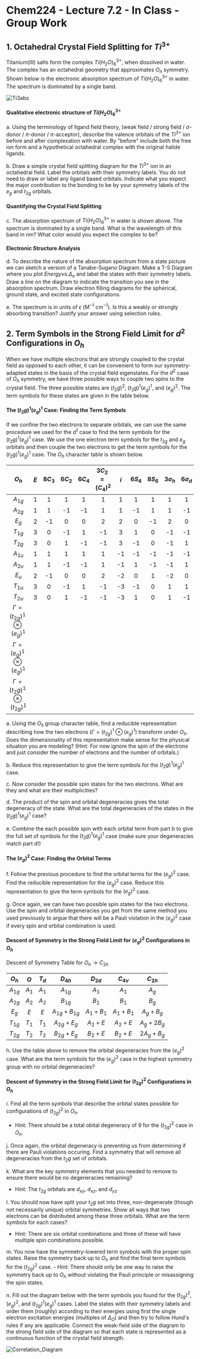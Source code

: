 # Chem224 - Lecture 7.2 - In Class - Group Work

## 1. Octahedral Crystal Field Splitting for $Ti^{3+}$

Titanium(III) salts form the complex $Ti(H_2O)_6^{3+}$, when dissolved in water. The complex has an octahedral geometry that approximates $O_h$ symmetry. Shown below is the electronic absorption spectrum of $Ti(H_2O)_6^{3+}$ in water. The spectrum is dominated by a single band.

![Ti3abs](/assets/Ti3abs.png)

#### Qualitative electronic structure of $Ti(H_2O)_6^{3+}$

a. Using the terminology of ligand field theory, (weak field / strong field / $\sigma$-donor / $\pi$-donor / $\pi$-acceptor), describe the valence orbitals of the $Ti^{3+}$ ion before and after complexation with water. By "before" include both the free ion form and a hypothetical octahedral complex with the original halide ligands.

b. Draw a simple crystal field splitting diagram for the $Ti^{3+}$ ion in an octahedral field. Label the orbitals with their symmetry labels. You do not need to draw or label any ligand based orbitals. Indicate what you expect the major contribution to the bonding to be by your symmetry labels of the $e_g$ and $t_{2g}$ orbitals.

#### Quantifying the Crystal Field Splitting

c. The absorption spectrum of $Ti(H_2O)_6^{3+}$ in water is shown above. The spectrum is dominated by a single band. What is the wavelength of this band in nm? What color would you expect the complex to be?

#### Electronic Structure Analysis

d. To describe the nature of the absorption spectrum from a state picture we can sketch a version of a Tanabe-Sugano Diagram. Make a T-S Diagram where you plot $Energy vs. \Delta_o$ and label the states with their symmetry labels. Draw a line on the diagram to indicate the transition you see in the absorption spectrum. Draw electron filling diagrams for the spherical, ground state, and excited state configurations.

e. The spectrum is in units of $\epsilon$ (M$^{-1}$ cm$^{-1}$). Is this a weakly or strongly absorbing transition? Justify your answer using selection rules.

## 2. Term Symbols in the Strong Field Limit for $d^2$ Configurations in $O_h$

When we have multiple electrons that are strongly coupled to the crystal field as opposed to each other, it can be convenient to form our symmetry-adapted states in the basis of the crystal field eigenstates. For the $d^2$ case of $O_h$ symmetry, we have three possible ways to couple two spins to the crystal field. The three possible states are $(t_2g)^2$, $(t_2g)^1(e_g)^1$, and $(e_g)^2$. The term symbols for these states are given in the table below.

#### The $(t_2g)^1(e_g)^1$ Case: Finding the Term Symbols

If we confine the two electrons to separate orbitals, we can use the same procedure we used for the $d^1$ case to find the term symbols for the $(t_2g)^1(e_g)^1$ case. We use the one electron term symbols for the $t_{2g}$ and $e_g$ orbitals and then couple the two electrons to get the term symbols for the $(t_2g)^1(e_g)^1$ case. The $O_h$ character table is shown below.

| $O_h$ | $E$ | $8C_3$ | $6C_2$ | $6C_4$ | $3C_2=(C_4)^2$ | $i$ | $6S_4$ |$8S_6$ | $3\sigma_h$ | $6\sigma_d$ |
| :---: | :---: | :---: | :---: | :---: | :---: | :---: | :---: | :---: | :---: | :---: |
| $A_{1g}$ | 1 | 1 | 1 | 1 | 1 | 1 | 1 | 1 | 1 | 1 |
| $A_{2g}$ | 1 | 1 | -1 | -1 | 1 | 1 | -1 | 1 | 1 | -1 |
| $E_g$ | 2 | -1 | 0 | 0 | 2 | 2 | 0 | -1 | 2 | 0 |
| $T_{1g}$ | 3 | 0 | -1 | 1 | -1 | 3 | 1 | 0 | -1 | -1 |
| $T_{2g}$ | 3 | 0 | 1 | -1 | -1 | 3 | -1 | 0 | -1 | 1 |
| $A_{1u}$ | 1 | 1 | 1 | 1 | 1 | -1 | -1 | -1 | -1 | -1 |
| $A_{2u}$ | 1 | 1 | -1 | -1 | 1 | -1 | 1 | -1 | -1 | 1 |
| $E_u$ | 2 | -1 | 0 | 0 | 2 | -2 | 0 | 1 | -2 | 0 |
| $T_{1u}$ | 3 | 0 | -1 | 1 | -1 | -3 | -1 | 0 | 1 | 1 |
| $T_{2u}$ | 3 | 0 | 1 | -1 | -1 | -3 | 1 | 0 | 1 | -1 |
|$\Gamma = (t_{2g})^1 \otimes (e_g)^1$ |  |  |  |  |  |  |  |  |  |  |
|$\Gamma = (e_g)^1 \otimes (e_g)^1$ |  |  |  |  |  |  |  |  |  |  |
|$\Gamma = (t_2g)^1 \otimes (t_{2g})^1$ |  |  |  |  |  |  |  |  |  |  |

a. Using the $O_h$ group character table, find a reducible representation describing how the two electrons ($\Gamma = (t_{2g})^1 \otimes (e_g)^1$) transform under $O_h$. Does the dimensionality of this representation make sense for the physical situation you are modeling? (Hint: For now ignore the spin of the electrons and just consider the number of electrons and the number of orbitals.)

b. Reduce this representation to give the term symbols for the $(t_2g)^1(e_g)^1$ case.

c. Now consider the possible spin states for the two electrons. What are they and what are their multiplicities?

d. The product of the spin and orbital degeneracies gives the total degeneracy of the state. What are the total degeneracies of the states in the $(t_2g)^1(e_g)^1$ case?

e. Combine the each possible spin with each orbital term from part b to give the full set of symbols for the $(t_2g)^1(e_g)^1$ case (make sure your degeneracies match part d!)

#### The $(e_g)^2$ Case: Finding the Orbital Terms

f. Follow the previous procedure to find the orbital terms for the $(e_g)^2$ case. Find the reducible representation for the $(e_g)^2$ case. Reduce this representation to give the term symbols for the $(e_g)^2$ case.

g. Once again, we can have two possible spin states for the two electrons. Use the spin and orbital degeneracies you get from the same method you used previously to argue that there will be a Pauli violation in the $(e_g)^2$ case if every spin and orbital combination is used.

#### Descent of Symmetry in the Strong Field Limit for $(e_g)^2$ Configurations in $O_h$

Descent of Symmetry Table for $O_h \rightarrow C_{2h}$

| $O_h$ | $O$ | $T_d$ | $D_{4h}$ | $D_{2d}$ | $C_{4v}$ | $C_{2h}$ |
| :---: | :---: | :---: | :---: | :---: | :---: | :---: |
| $A_{1g}$ | $A_1$ | $A_1$ | $A_{1g}$ | $A_1$ | $A_1$ | $A_g$ |
| $A_{2g}$ | $A_2$ | $A_2$ | $B_{1g}$ | $B_1$ | $B_1$ | $B_g$ |
| $E_g$ | $E$ | $E$ | $A_{1g}+B_{1g}$ | $A_1+B_1$ | $A_1+B_1$ | $A_g+B_g$ |
| $T_{1g}$ | $T_1$ | $T_1$ | $A_{2g}+E_g$ | $A_2+E$ | $A_2+E$ | $A_g+2B_g$ |
| $T_{2g}$ | $T_2$ | $T_2$ | $B_{2g}+E_g$ | $B_2+E$ | $B_2+E$ | $2A_g+B_g$ |

h. Use the table above to remove the orbital degeneracies from the $(e_g)^2$ case. What are the term symbols for the $(e_g)^2$ case in the highest symmetry group with no orbital degeneracies?

#### Descent of Symmetry in the Strong Field Limit for $(t_{2g})^2$ Configurations in $O_h$

i. Find all the term symbols that describe the orbital states possible for configurations of $(t_{2g})^2$ in $O_h$.

- Hint: There should be a total obital degeneracy of 9 for the $(t_{2g})^2$ case in $O_h$.

j. Once again, the orbital degeneracy is preventing us from determining if there are Pauli violations occuring. Find a symmetry that will remove all degeneracies from the $t_2g$ set of orbitals.

k. What are the key symmetry elements that you needed to remove to ensure there would be no degeneracies remaining?
  - Hint: The $t_{2g}$ orbitals are $d_{xy}$, $d_{xz}$, and $d_{yz}$

l. You should now have split your $t_2g$ set into three, non-degenerate (though not necessarily unique) orbital symmetries. Show all ways that two electrons can be distributed among these three orbitals. What are the term symbols for each cases?
- Hint: There are six orbital combinations and three of these will have multiple spin combinations possible.

m. You now have the symmetry-lowered term symbols with the proper spin states. Raise the symmetry back up to $O_h$ and find the final term symbols for the $(t_{2g})^2$ case.
    - Hint: There should only be one way to raise the symmetry back up to $O_h$ without violating the Pauli principle or misassigning the spin states.

n. Fill out the diagram below with the term symbols you found for the $(t_{2g})^2$, $(e_g)^2$, and $(t_{2g})^1(e_g)^1$ cases. Label the states with their symmetry labels and order them (roughly) according to their energies using first the single electron excitation energies (multiples of $\Delta_O$) and then try to follow Hund's rules if any are applicable. Connect the weak-field side of the diagram to the strong field side of the diagram so that each state is represented as a continuous function of the crystal field strength.

![Correlation_Diagram](/assets/Correlation_Diagram_3k7d482d8.png)